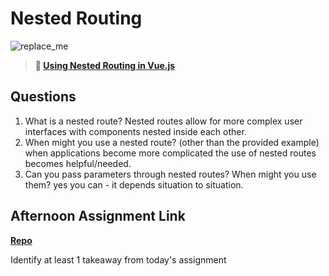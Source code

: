 # Nested Routing

![replace_me](https://codeworks.blob.core.windows.net/public/assets/img/illustrations/placeholder.svg)

> **📖 [Using Nested Routing in Vue.js](https://codeworksacademy.com/fs-student-guide/resources/wk6/04-Child-Routes)**

## Questions

1. What is a nested route?
    Nested routes allow for more complex user interfaces with components nested inside each other.
2. When might you use a nested route? (other than the provided example)
    when applications become more complicated the use of nested routes becomes helpful/needed.
3. Can you pass parameters through nested routes? When might you use them?
  yes you can - it depends situation to situation. 
## Afternoon Assignment Link

**[Repo](https://github.com/EllaMarcum/network.git)**

Identify at least 1 takeaway from today's assignment
